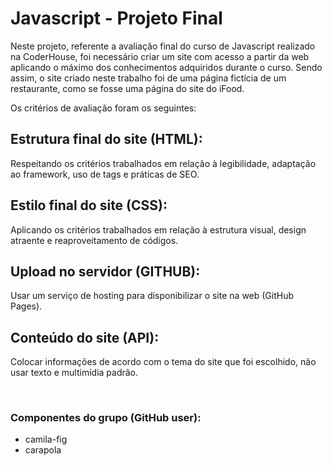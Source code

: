 <h1>Javascript - Projeto Final</h1>
<p>Neste projeto, referente a avaliação final do curso de Javascript realizado na CoderHouse, foi necessário criar um site com acesso a partir da web aplicando o máximo dos conhecimentos adquiridos durante o curso. Sendo assim, o site criado neste trabalho foi de uma página fictícia de um restaurante, como se fosse uma página do site do iFood.</p>
<p>Os critérios de avaliação foram os seguintes:</p>

<h2>Estrutura final do site (HTML):</h2>
<p>Respeitando os critérios trabalhados em relação à legibilidade, adaptação ao framework, uso de tags e práticas de SEO.</p>

<h2>Estilo final do site (CSS):</h2>
<p>Aplicando os critérios trabalhados em relação à estrutura visual, design atraente e reaproveitamento de códigos.</p>

<h2>Upload no servidor (GITHUB):</h2>
<p>Usar um serviço de hosting para disponibilizar o site na web (GitHub Pages).</p>

<h2>Conteúdo do site (API):</h2>
<p>Colocar informações de acordo com o tema do site que foi escolhido, não usar texto e multimídia padrão.</p>
<br>

<h3>Componentes do grupo (GitHub user):</h3>
<ul>
  <li>camila-fig</li>
  <li>carapola</li>
</ul>
